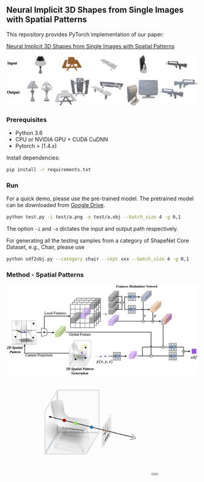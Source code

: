 
## Neural Implicit 3D Shapes from Single Images with Spatial Patterns

This repository provides PyTorch implementation of our paper:

[Neural Implicit 3D Shapes from Single Images with Spatial Patterns](https://arxiv.org/abs/)

<img src="./fig/result.png" width="700" />

### Prerequisites
- Python 3.6
- CPU or NVIDIA GPU + CUDA CuDNN
- Pytorch > (1.4.x)

Install dependencies:
```bash
pip install -r requirements.txt
```

### Run

For a quick demo, please use the pre-trained model. The pretrained model can be downloaded from [Google Drive](https://drive.google.com/file/d/1gLNrlg0NLG6VndslWMTRZqU6ZqV9P-ax/view?usp=sharing).

```bash
python test.py -i test/a.png -o test/a.obj --batch_size 4 -g 0,1 
```
The option `-i` and `-o` dictates the input and output path respectively.

For generating all the testing samples from a category of ShapeNet Core Dataset, e.g., Chair, please use

```bash
python sdf2obj.py --category chair --ckpt xxx --batch_size 4 -g 0,1
```


### Method  - Spatial Patterns
<img src="./fig/network.png" width="700" />
<img src="./fig/sp.gif" width="400" />







